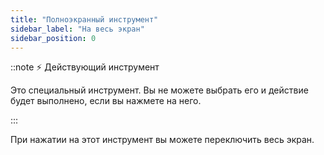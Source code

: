 ```yaml
---
title: "Полноэкранный инструмент"
sidebar_label: "На весь экран"
sidebar_position: 0
---
```


::note ⚡ Действующий инструмент

Это специальный инструмент. Вы не можете выбрать его и действие будет выполнено, если вы нажмете на него.

:::

При нажатии на этот инструмент вы можете переключить весь экран.
